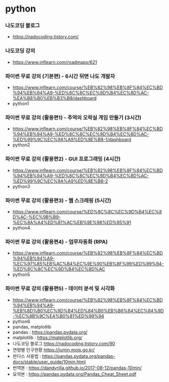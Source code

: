 # python
### 나도코딩 블로그 
- https://nadocoding.tistory.com/
### 나도코딩 강의
- https://www.inflearn.com/roadmaps/621

### 파이썬 무료 강의 (기본편) - 6시간 뒤면 나도 개발자
- https://www.inflearn.com/course/%EB%82%98%EB%8F%84%EC%BD%94%EB%94%A9-%ED%8C%8C%EC%9D%B4%EC%8D%AC-%EA%B8%B0%EB%B3%B8/dashboard
- python1 

### 파이썬 무료 강의 (활용편1) - 추억의 오락실 게임 만들기 (3시간)
- https://www.inflearn.com/course/%EB%82%98%EB%8F%84%EC%BD%94%EB%94%A9-%ED%8C%8C%EC%9D%B4%EC%8D%AC-%ED%99%9C%EC%9A%A9%ED%8E%B8-1/dashboard
- python2


### 파이썬 무료 강의 (활용편2) - GUI 프로그래밍 (4시간)
- https://www.inflearn.com/course/%EB%82%98%EB%8F%84%EC%BD%94%EB%94%A9-%ED%8C%8C%EC%9D%B4%EC%8D%AC-%ED%99%9C%EC%9A%A9%ED%8E%B8-2
- python3

### 파이썬 무료 강의 (활용편3) - 웹 스크래핑 (5시간)
- https://www.inflearn.com/course/%ED%8C%8C%EC%9D%B4%EC%8D%AC-%EC%9B%B9-%EC%8A%A4%ED%81%AC%EB%9E%98%ED%95%91
- python4

### 파이썬 무료 강의 (활용편4) - 업무자동화 (RPA)
- https://www.inflearn.com/course/%EB%82%98%EB%8F%84%EC%BD%94%EB%94%A9-%EC%97%85%EB%AC%B4%EC%9E%90%EB%8F%99%ED%99%94-%ED%8C%8C%EC%9D%B4%EC%8D%AC
- python5

### 파이썬 무료 강의 (활용편5) - 데이터 분석 및 시각화
- https://www.inflearn.com/course/%EB%82%98%EB%8F%84%EC%BD%94%EB%94%A9-%EB%8D%B0%EC%9D%B4%ED%84%B0%EB%B6%84%EC%84%9D-%EC%8B%9C%EA%B0%81%ED%99%94
- python6
- pandas, matplotlib 
- pandas : https://pandas.pydata.org/
- matplotlib : https://matplotlib.org/
- 나도코딩 블로그 https://nadocoding.tistory.com/90
- 연령별 인구현황 https://jumin.mois.go.kr/
- 판다스 사용법 : https://pandas.pydata.org/pandas-docs/stable/user_guide/10min.html
- 번역본 : https://dandyrilla.github.io/2017-08-12/pandas-10min/
- 요약본 : https://pandas.pydata.org/Pandas_Cheat_Sheet.pdf

